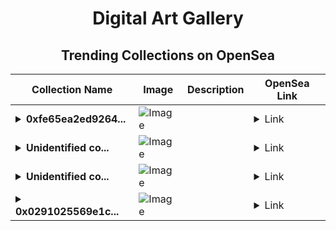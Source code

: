 <div align="center">

# Digital Art Gallery

## Trending Collections on OpenSea

| Collection Name                       | Image                                                                                     | Description                       | OpenSea Link                                                                                          |
|---------------------------------------|-------------------------------------------------------------------------------------------|-----------------------------------|--------------------------------------------------------------------------------------------------------|
| **<details><summary>0xfe65ea2ed9264...</summary>0xfe65ea2ed92642f293e62a3ad3989d35e489c53b</details>** | ![Image](https://i.seadn.io/s/raw/files/0120dbe70465f91ae019e541cba50a56.jpg?w=500&auto=format?w=200&auto=format) |  | <details><summary>Link</summary>[0xfe65ea2ed92642f293e62a3ad3989d35e489c53b](https://opensea.io/collection/0xfe65ea2ed92642f293e62a3ad3989d35e489c53b)</details> |
| **<details><summary>Unidentified co...</summary>Unidentified contract 72c4f347-3995-45e8-be28-11f21815f5eb</details>** | ![Image](https://i.seadn.io/s/raw/files/6c5f3c63da8bac7eb300c742b9db0740.png?w=500&auto=format?w=200&auto=format) |  | <details><summary>Link</summary>[Unidentified contract 72c4f347-3995-45e8-be28-11f21815f5eb](https://opensea.io/collection/unidentified-contract-72c4f347-3995-45e8-be28-11f2)</details> |
| **<details><summary>Unidentified co...</summary>Unidentified contract 30cd963f-6204-418d-92ee-eb2e2c78f7e6</details>** | ![Image](https://i.seadn.io/s/raw/files/c37dfbbc7db85bb655460718b26fd37e.jpg?w=500&auto=format?w=200&auto=format) |  | <details><summary>Link</summary>[Unidentified contract 30cd963f-6204-418d-92ee-eb2e2c78f7e6](https://opensea.io/collection/unidentified-contract-30cd963f-6204-418d-92ee-eb2e)</details> |
| **<details><summary>0x0291025569e1c...</summary>0x0291025569e1c6ee4a84058de98edcc381743371</details>** | ![Image](https://i.seadn.io/s/raw/files/0120dbe70465f91ae019e541cba50a56.jpg?w=500&auto=format?w=200&auto=format) |  | <details><summary>Link</summary>[0x0291025569e1c6ee4a84058de98edcc381743371](https://opensea.io/collection/0x0291025569e1c6ee4a84058de98edcc381743371)</details> |

</div>